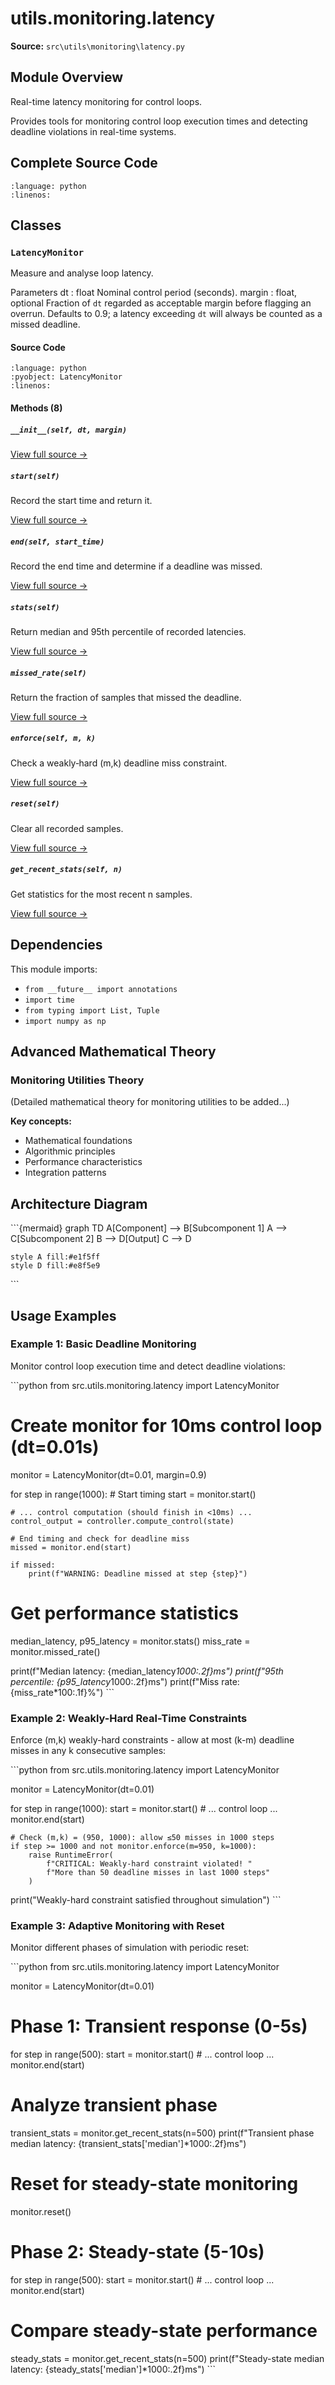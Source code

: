 # utils.monitoring.latency

**Source:** `src\utils\monitoring\latency.py`

## Module Overview

Real-time latency monitoring for control loops.

Provides tools for monitoring control loop execution times and detecting
deadline violations in real-time systems.

## Complete Source Code

```{literalinclude} ../../../src/utils/monitoring/latency.py
:language: python
:linenos:
```



## Classes

### `LatencyMonitor`

Measure and analyse loop latency.

Parameters
dt : float
    Nominal control period (seconds).
margin : float, optional
    Fraction of ``dt`` regarded as acceptable margin before
    flagging an overrun. Defaults to 0.9; a latency exceeding
    ``dt`` will always be counted as a missed deadline.

#### Source Code

```{literalinclude} ../../../src/utils/monitoring/latency.py
:language: python
:pyobject: LatencyMonitor
:linenos:
```

#### Methods (8)

##### `__init__(self, dt, margin)`

[View full source →](#method-latencymonitor-__init__)

##### `start(self)`

Record the start time and return it.

[View full source →](#method-latencymonitor-start)

##### `end(self, start_time)`

Record the end time and determine if a deadline was missed.

[View full source →](#method-latencymonitor-end)

##### `stats(self)`

Return median and 95th percentile of recorded latencies.

[View full source →](#method-latencymonitor-stats)

##### `missed_rate(self)`

Return the fraction of samples that missed the deadline.

[View full source →](#method-latencymonitor-missed_rate)

##### `enforce(self, m, k)`

Check a weakly‑hard (m,k) deadline miss constraint.

[View full source →](#method-latencymonitor-enforce)

##### `reset(self)`

Clear all recorded samples.

[View full source →](#method-latencymonitor-reset)

##### `get_recent_stats(self, n)`

Get statistics for the most recent n samples.

[View full source →](#method-latencymonitor-get_recent_stats)



## Dependencies

This module imports:

- `from __future__ import annotations`
- `import time`
- `from typing import List, Tuple`
- `import numpy as np`


## Advanced Mathematical Theory

### Monitoring Utilities Theory

(Detailed mathematical theory for monitoring utilities to be added...)

**Key concepts:**
- Mathematical foundations
- Algorithmic principles
- Performance characteristics
- Integration patterns


## Architecture Diagram

\`\`\`{mermaid}
graph TD
    A[Component] --> B[Subcomponent 1]
    A --> C[Subcomponent 2]
    B --> D[Output]
    C --> D

    style A fill:#e1f5ff
    style D fill:#e8f5e9
\`\`\`


## Usage Examples

### Example 1: Basic Deadline Monitoring

Monitor control loop execution time and detect deadline violations:

\`\`\`python
from src.utils.monitoring.latency import LatencyMonitor

# Create monitor for 10ms control loop (dt=0.01s)
monitor = LatencyMonitor(dt=0.01, margin=0.9)

for step in range(1000):
    # Start timing
    start = monitor.start()

    # ... control computation (should finish in <10ms) ...
    control_output = controller.compute_control(state)

    # End timing and check for deadline miss
    missed = monitor.end(start)

    if missed:
        print(f"WARNING: Deadline missed at step {step}")

# Get performance statistics
median_latency, p95_latency = monitor.stats()
miss_rate = monitor.missed_rate()

print(f"Median latency: {median_latency*1000:.2f}ms")
print(f"95th percentile: {p95_latency*1000:.2f}ms")
print(f"Miss rate: {miss_rate*100:.1f}%")
\`\`\`

### Example 2: Weakly-Hard Real-Time Constraints

Enforce (m,k) weakly-hard constraints - allow at most (k-m) deadline misses in any k consecutive samples:

\`\`\`python
from src.utils.monitoring.latency import LatencyMonitor

monitor = LatencyMonitor(dt=0.01)

for step in range(1000):
    start = monitor.start()
    # ... control loop ...
    monitor.end(start)

    # Check (m,k) = (950, 1000): allow ≤50 misses in 1000 steps
    if step >= 1000 and not monitor.enforce(m=950, k=1000):
        raise RuntimeError(
            f"CRITICAL: Weakly-hard constraint violated! "
            f"More than 50 deadline misses in last 1000 steps"
        )

print("Weakly-hard constraint satisfied throughout simulation")
\`\`\`

### Example 3: Adaptive Monitoring with Reset

Monitor different phases of simulation with periodic reset:

\`\`\`python
from src.utils.monitoring.latency import LatencyMonitor

monitor = LatencyMonitor(dt=0.01)

# Phase 1: Transient response (0-5s)
for step in range(500):
    start = monitor.start()
    # ... control loop ...
    monitor.end(start)

# Analyze transient phase
transient_stats = monitor.get_recent_stats(n=500)
print(f"Transient phase median latency: {transient_stats['median']*1000:.2f}ms")

# Reset for steady-state monitoring
monitor.reset()

# Phase 2: Steady-state (5-10s)
for step in range(500):
    start = monitor.start()
    # ... control loop ...
    monitor.end(start)

# Compare steady-state performance
steady_stats = monitor.get_recent_stats(n=500)
print(f"Steady-state median latency: {steady_stats['median']*1000:.2f}ms")
\`\`\`
